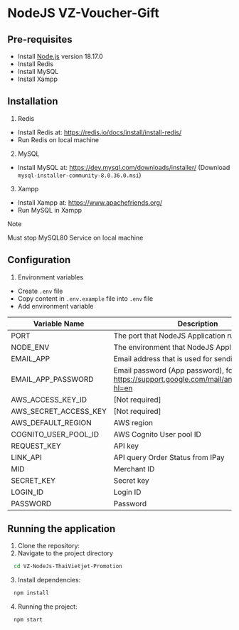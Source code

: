 # NodeJS VZ-Voucher-Gift

## Pre-requisites
- Install [Node.js](https://nodejs.org/en/) version 18.17.0
- Install Redis
- Install MySQL
- Install Xampp

## Installation
1. Redis
- Install Redis at: https://redis.io/docs/install/install-redis/
- Run Redis on local machine

2. MySQL
- Install MySQL at: https://dev.mysql.com/downloads/installer/  (Download `mysql-installer-community-8.0.36.0.msi`)

3. Xampp
- Install Xampp at: https://www.apachefriends.org/
- Run MySQL in Xampp
> [!NOTE]
> Must stop MySQL80 Service on local machine

## Configuration
1. Environment variables
- Create `.env` file
- Copy content in `.env.example` file into `.env` file
- Add environment variable

| Variable Name  | Description |
| ------------- | ------------- |
| PORT  | The port that NodeJS Application runs on  |
| NODE_ENV  | The environment that NodeJS Application runs on  |
| EMAIL_APP  | Email address that is used for sending email  |
| EMAIL_APP_PASSWORD  | Email password (App password), for example: https://support.google.com/mail/answer/185833?hl=en  |
| AWS_ACCESS_KEY_ID  | [Not required] |
| AWS_SECRET_ACCESS_KEY  | [Not required] |
| AWS_DEFAULT_REGION  | AWS region  |
| COGNITO_USER_POOL_ID  | AWS Cognito User pool ID  |
| REQUEST_KEY  | API key |
| LINK_API  | API query Order Status from IPay |
| MID  | Merchant ID |
| SECRET_KEY  | Secret key |
| LOGIN_ID  | Login ID |
| PASSWORD  | Password |

## Running the application
1. Clone the repository:
2. Navigate to the project directory
 ```sh
   cd VZ-NodeJs-ThaiVietjet-Promotion
   ```
3. Install dependencies:
 ```sh
   npm install
   ```
4. Running the project:
 ```sh
   npm start
   ```